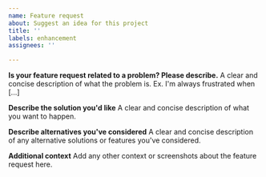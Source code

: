 ```yaml
---
name: Feature request
about: Suggest an idea for this project
title: ''
labels: enhancement
assignees: ''

---
```


**Is your feature request related to a problem? Please describe.**
A clear and concise description of what the problem is. Ex. I'm always frustrated when [...]

**Describe the solution you'd like**
A clear and concise description of what you want to happen.

**Describe alternatives you've considered** <!-- Optional, delete this section if you think it doesn't apply -->
A clear and concise description of any alternative solutions or features you've considered.

**Additional context** <!-- Optional, delete this section if you think it doesn't apply -->
Add any other context or screenshots about the feature request here.
